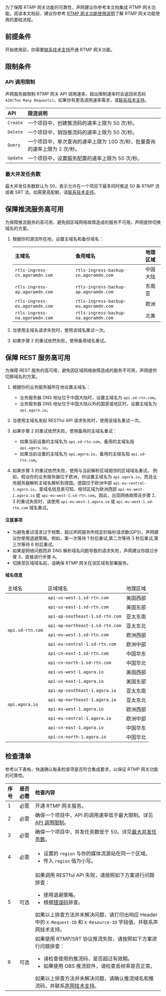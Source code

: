 为了保障 RTMP 网关功能的可靠性，声网建议你参考本文档集成 RTMP 网关功能。阅读本文档前，建议你参考 [RTMP 网关功能使用说明](restapi)了解 RTMP 网关功能使用的基础流程。

## 前提条件

开始使用前，你需要[联系技术支持](/cn/Agora%20Platform/ticket)开通 RTMP 网关功能。

## 限制条件

### API 调用限制

声网服务器限制 RTMP 网关 API 调用速率，超出限制速率时会返回状态码 `429(Too Many Requests)`。如果你有更高调用速率需求，请[联系技术支持](/cn/Agora%20Platform/ticket)。

| API      | 限流说明                                                     |
| :------- | :----------------------------------------------------------- |
| `Create` | 一个项目中，创建推流码的速率上限为 50 次/秒。 |
| `Delete` | 一个项目中，销毁推流码的速率上限为 50 次/秒。           |
| `Query`   | 一个项目中，单次查询的速率上限为 100 次/秒，批量查询的速率上限为 2 次/秒。 |
| `Update`   | 一个项目中，设置服务配置的速率上限为 50 次/秒。 |

### 最大并发任务数

最大并发任务数默认为 50，表示允许在一个项目下最多同时推送 50 条 RTMP 流 或者 SRT 流。如需更高配额，请[联系技术支持](/cn/Agora%20Platform/ticket)。

## 保障推流服务高可用

为保障推流服务的高可用，避免因区域网络故障造成的服务不可用，声网提供切换域名的方案。

1. 根据你的源流所在地，设置主域名和备份域名：

    | 主域名                       | 备用域名                            | 地理区域    |
    | :--------------------------- | :---------------------------------- | :---------- |
    | `rtls-ingress-cn.agoramdn.com` | `rtls-ingress-backup-cn.agoramdn.com` | 中国大陆    |
    | `rtls-ingress-ap.agoramdn.com` | `rtls-ingress-backup-ap.agoramdn.com` | 东南亚 |
    | `rtls-ingress-eu.agoramdn.com` | `rtls-ingress-backup-eu.agoramdn.com` | 欧洲   |
    | `rtls-ingress-na.agoramdn.com` | `rtls-ingress-backup-na.agoramdn.com` | 北美   |

2. 当使用主域名请求失败时，使用该域名重试一次。
3. 如果步骤 2 的重试依然失败，使用备用域名重试。

## 保障 REST 服务高可用

为保障 REST 服务的高可用，避免因区域网络故障造成的服务不可用，声网提供切换域名的方案。

1. 根据你的业务服务器所在地设置主域名：

   - 业务服务器 DNS 地址位于中国大陆时，设置主域名为 `api.sd-rtn.com`。
   - 业务服务器 DNS 地址位于中国大陆以外的国家或地区时，设置主域名为 `api.agora.io`。

2. 当使用主域名发起 RESTful API 请求失败时，使用该域名重试一次。

3. 如果步骤 2 的重试依然失败，使用备用的主域名重试：

   - 如果当前设置的主域名为 `api.sd-rtn.com`，备用的主域名指 `api.agora.io`。
   - 如果当前设置的主域名为 `api.agora.io`，备用的主域名指 `api.sd-rtn.com`。

4. 如果步骤 3 的重试依然失败，使用与当前解析区域相邻的区域域名重试。
   例如，假设你的业务服务器位于欧洲，你设置主域名为 `api.agora.io`，而且业务服务器解析主域名解析到德国。德国位于欧洲中部 `api-eu-central-1.agora.io`，查域名信息表可知，相邻区域为欧洲西部 `api-eu-west-1.agora.io` 或 `api-eu-west-1.sd-rtn.com`。因此，出现网络故障且步骤 2、3 的重试失败时，请使用 `api-eu-west-1.agora.io` 或 `api-eu-west-1.sd-rtn.com` 域名重试。

#### 注意事项

- 为避免重试请求过于频繁，超过声网服务所规定的每秒请求数(QPS)，声网建议你使用退避策略。例如，第一次等待 1 秒后重试,第二次等待 3 秒后重试,第三次等待 6 秒后重试。
- 如果是网络问题而非 DNS 解析域名问题导致的请求失败，声网建议你跳过步骤 3，直接进行步骤 4。
- 切换至区域域名前，请确保 RTMP 网关在该区域有部署服务。

#### 域名信息

<table>
 <thead>
 <tr>
  <td>主域名</td>
  <td>区域域名</td>
  <td>地理区域</td>
 </tr>
 </thead>
 <tbody>
 <tr>
  <td rowspan=8><code>api.sd-rtn.com</code></td>
  <td><code>api-us-west-1.sd-rtn.com</code></td>
  <td>美国西部</td>
 </tr>
 <tr>
  <td><code>api-us-east-1.sd-rtn.com</code></td>
  <td>美国东部</td>
 </tr>
 <tr>
  <td><code>api-ap-southeast-1.sd-rtn.com</code></td>
  <td>亚太东南</td>
 </tr>
 <tr>
  <td><code>api-ap-northeast-1.sd-rtn.com</code></td>
  <td>亚太东北</td>
 </tr>
 <tr>
  <td><code>api-eu-west-1.sd-rtn.com</code></td>
  <td>欧洲西部</td>
 </tr>
 <tr>
  <td><code>api-eu-central-1.sd-rtn.com</code></td>
  <td>欧洲中部</td>
 </tr>
 <tr>
  <td><code>api-cn-east-1.sd-rtn.com</code></td>
  <td>中国华东</td>
 </tr>
 <tr>
  <td><code>api-cn-north-1.sd-rtn.com</code></td>
  <td>中国华北</td>
 </tr>
 <tr>
  <td rowspan=8><code>api.agora.io</code></td>
  <td><code>api-us-west-1.agora.io</code></td>
  <td>美国西部</td>
 </tr>
 <tr>
  <td><code>api-us-east-1.agora.io</code></td>
  <td>美国东部</td>
 </tr>
 <tr>
  <td><code>api-ap-southeast-1.agora.io</code></td>
  <td>亚太东南</td>
 </tr>
 <tr>
  <td><code>api-ap-northeast-1.agora.io</code></td>
  <td>亚太东北</td>
 </tr>
 <tr>
  <td><code>api-eu-west-1.agora.io</code></td>
  <td>欧洲西部</td>
 </tr>
 <tr>
  <td><code>api-eu-central-1.agora.io</code></td>
  <td>欧洲中部</td>
 </tr>
 <tr>
  <td><code>api-cn-east-1.agora.io</code></td>
  <td>中国华东</td>
 </tr>
 <tr>
  <td><code>api-cn-north-1.agora.io</code></td>
  <td>中国华北</td>
 </tr>
 </tbody>
</table>


## 检查清单

参考以下表格，快速确认每条检查项是否符合集成要求，以保证 RTMP 网关功能的可靠性。

| 序号   | 是否必需 | 检查内容                                                     | 
| :--- | :------- | :----------------------------------------------------------- | 
| 1    | 必需     | 开通 RTMP 网关服务。                                              | 
| 2    | 必需     | 确保一个项目中，API 的调用速率低于最大限制。详见 [API 调用限制](#api-调用限制)。 | 
| 3    | 必需     | 确保一个项目中，并发任务数低于 50。详见[最大并发任务数](#最大并发任务数)。 | 
| 4    | 必需     | <ul><li>设置的 `region` 与你的媒体流源站在同一个区域。</li><li>传入 `region` 值为小写。</li></ul> |
| 5    | 可选     | 如果调用 RESTful API 失败，请按照如下方案进行问题排查：<ul><li>使用退避策略。</li><li>根据[错误码](restapi#状态码汇总表)排查。</li></ul>如果以上排查方法并未解决问题，请打印出响应 Header 中的 `X-Request-ID` 和 `X-Resource-ID` 字段值，并联系声网技术支持。 |
| 6    | 可选     | 如果使用 RTMP/SRT 协议推流失败，请按照如下方案进行问题排查：<ul><li>请检查使用的推流码，是否超过有效期。</li><li>如果使用 OBS 推流软件，请检查丢帧率是否正常。</li></ul>如果以上排查方法并未解决问题，请确认推流域名和推流码，并联系[声网技术支持](/cn/Agora%20Platform/ticket)。 | 

